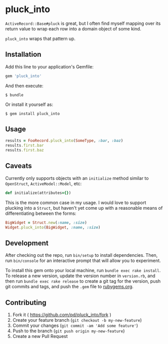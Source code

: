 # pluck_into

`ActiveRecord::Base#pluck` is great, but I often find myself mapping over its return
value to wrap each row into a domain object of some kind.

`pluck_into` wraps that pattern up.

## Installation

Add this line to your application's Gemfile:

```ruby
gem 'pluck_into'
```

And then execute:

    $ bundle

Or install it yourself as:

    $ gem install pluck_into

## Usage

```ruby
results = FooRecord.pluck_into(SomeType, :bar, :baz)
results.first.bar
results.first.baz
```

## Caveats

Currently only supports objects with an `initialize` method similar to `OpenStruct`, `ActiveModel::Model`, etc:

```ruby
def initialize(attributes={})
```

This is the more common case in my usage. I would love to support plucking into a `Struct`, but haven't yet come up with a reasonable means of differentiating between the forms:

```ruby
BigWidget = Struct.new(:name, :size)
Widget.pluck_into(BigWidget, :name, :size)
```

## Development

After checking out the repo, run `bin/setup` to install dependencies. Then, run `bin/console` for an interactive prompt that will allow you to experiment.

To install this gem onto your local machine, run `bundle exec rake install`. To release a new version, update the version number in `version.rb`, and then run `bundle exec rake release` to create a git tag for the version, push git commits and tags, and push the `.gem` file to [rubygems.org](https://rubygems.org).

## Contributing

1. Fork it ( https://github.com/pd/pluck_into/fork )
2. Create your feature branch (`git checkout -b my-new-feature`)
3. Commit your changes (`git commit -am 'Add some feature'`)
4. Push to the branch (`git push origin my-new-feature`)
5. Create a new Pull Request
